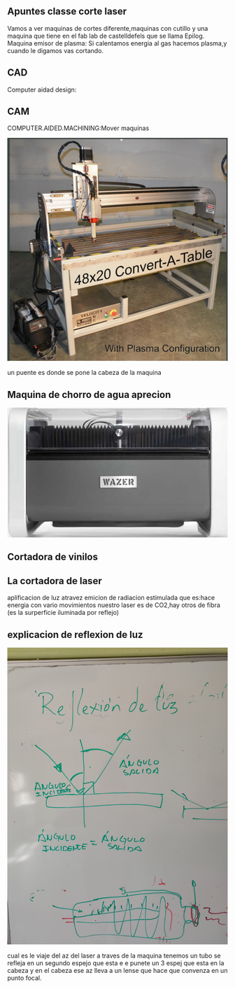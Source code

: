 ## Apuntes classe corte laser
Vamos a ver maquinas de cortes diferente,maquinas con cutillo y una maquina que tiene en el fab lab de castelldefels que se llama
Epilog.
Maquina emisor de plasma:
Si calentamos energia al gas hacemos plasma,y cuando le digamos vas cortando.


## CAD

Computer aidad design:


## CAM

COMPUTER.AIDED.MACHINING:Mover maquinas


![](https://github.com/Wesley3455/Soldadura-y-disegn-3.e/blob/main/Captura%20de%20pantalla%20de%202021-04-15%2012-21-26.png)

un puente es donde se pone la cabeza de la maquina 


## Maquina de chorro de agua aprecion

![](https://github.com/Wesley3455/Soldadura-y-disegn-3.e/blob/main/Captura%20de%20pantalla%20de%202021-04-15%2012-29-57.png)

## Cortadora de vinilos


## La cortadora de laser 
aplificacion de luz atravez emicion de radiacion estimulada 
que es:hace energia con vario movimientos 
nuestro laser es de CO2,hay otros de fibra 
(es la surperficie iluminada por reflejo)


## explicacion de reflexion de luz

![](https://github.com/Wesley3455/Soldadura-y-disegn-3.e/blob/main/1618486927886.jpg)


cual es le viaje del az del laser a traves de la maquina tenemos un tubo se refleja en un segundo espejo que esta e e punete un 3 espej que esta en la cabeza y en el cabeza ese az lleva a un lense que hace que convenza en un  punto focal.
